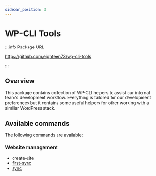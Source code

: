 ```yaml
---
sidebar_position: 3
---
```


# WP-CLI Tools

:::info Package URL

https://github.com/eighteen73/wp-cli-tools

:::

## Overview

This package contains collection of WP-CLI helpers to assist our internal team's development workflow. Everything is tailored for our development preferences but it contains some useful helpers for other working with a similiar WordPress stack.

## Available commands

The following commands are available:

### Website management

- [create-site](Commands/create-site)
- [first-sync](Commands/first-sync)
- [sync](Commands/sync)
